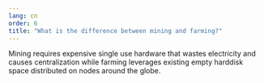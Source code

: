 ```yaml
---
lang: cn
order: 6
title: "What is the difference between mining and farming?"
---
```


Mining requires expensive single use hardware that wastes electricity and causes centralization while farming leverages existing empty harddisk space distributed on nodes around the globe.

